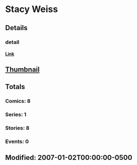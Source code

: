 # Stacy  Weiss 
## Details
### detail
#### [Link](http://marvel.com/comics/creators/335/stacy_weiss?utm_campaign=apiRef&utm_source=225578a89fc76f3d20fbffda5d17a88d)
## [Thumbnail](http://i.annihil.us/u/prod/marvel/i/mg/b/40/image_not_available.jpg)
## Totals
### Comics: 8
### Series: 1
### Stories: 8
### Events: 0
## Modified: 2007-01-02T00:00:00-0500